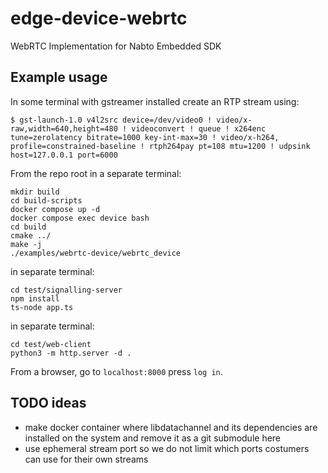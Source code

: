 # edge-device-webrtc
WebRTC Implementation for Nabto Embedded SDK



## Example usage

In some terminal with gstreamer installed create an RTP stream using:
```
$ gst-launch-1.0 v4l2src device=/dev/video0 ! video/x-raw,width=640,height=480 ! videoconvert ! queue ! x264enc tune=zerolatency bitrate=1000 key-int-max=30 ! video/x-h264, profile=constrained-baseline ! rtph264pay pt=108 mtu=1200 ! udpsink host=127.0.0.1 port=6000
```

From the repo root in a separate terminal:

```
mkdir build
cd build-scripts
docker compose up -d
docker compose exec device bash
cd build
cmake ../
make -j
./examples/webrtc-device/webrtc_device
```

in separate terminal:
```
cd test/signalling-server
npm install
ts-node app.ts
```

in separate terminal:
```
cd test/web-client
python3 -m http.server -d .
```

From a browser, go to `localhost:8000` press `log in`.

## TODO ideas

 * make docker container where libdatachannel and its dependencies are installed on the system and remove it as a git submodule here
 * use ephemeral stream port so we do not limit which ports costumers can use for their own streams
